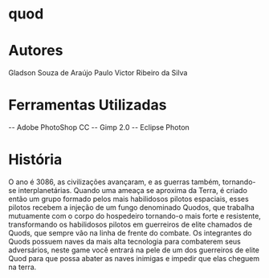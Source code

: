 # quod

# Autores
Gladson Souza de Araújo
Paulo Victor Ribeiro da Silva

# Ferramentas Utilizadas 
-- Adobe PhotoShop CC
-- Gimp 2.0
-- Eclipse Photon
# História

O ano é 3086, as civilizações avançaram, e as guerras também, tornando-se interplanetárias. Quando uma ameaça se aproxima da Terra, é criado então um grupo formado pelos mais habilidosos pilotos espaciais, esses pilotos recebem a injeção de um fungo denominado Quodos, que trabalha mutuamente com o corpo do hospedeiro tornando-o mais forte e resistente, transformando os habilidosos pilotos em guerreiros de elite chamados de Quods, que sempre vão na linha de frente do combate.
	Os integrantes do Quods possuem naves da mais alta tecnologia para combaterem seus adversários, neste game você entrará na pele de um dos guerreiros de elite Quod para que possa abater as naves inimigas e impedir que elas cheguem na terra.
